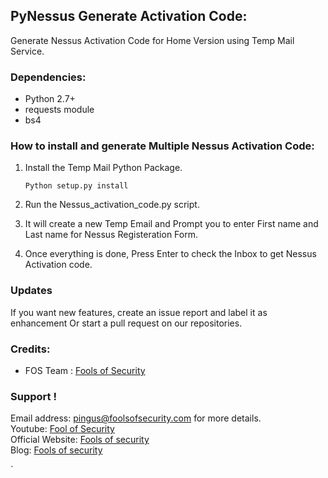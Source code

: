 ## PyNessus Generate Activation Code:
 Generate Nessus Activation Code for Home Version using Temp Mail Service.

### Dependencies:
* Python 2.7+
* requests module
* bs4

### How to install and generate Multiple Nessus Activation Code:
1. Install the Temp Mail Python Package.<br>

   ``Python setup.py install``
2. Run the Nessus_activation_code.py script.

3. It will create a new Temp Email and Prompt you to enter First name and Last name for Nessus Registeration Form.

4. Once everything is done, Press Enter to check the Inbox to get Nessus Activation code.
   
### Updates
If you want new features, create an issue report and label it as enhancement Or start a pull request on our repositories.


### Credits:
* FOS Team : [Fools of Security](https://www.youtube.com/channel/UCEBHO0kD1WFvIhf9wBCU-VQ)

### Support !
 Email address: pingus@foolsofsecurity.com for more details. <br>
 Youtube: [Fool of Security](https://www.youtube.com/channel/UCEBHO0kD1WFvIhf9wBCU-VQ) <br>
 Official Website: [Fools of security](http://foolsofsecurity.com/) <br>
 Blog: [Fools of security](https://fosecurity.blogspot.com) 







`
